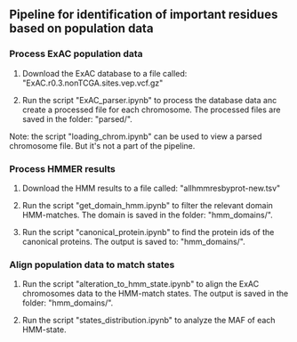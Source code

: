 ## Pipeline for identification of important residues based on population data


### Process ExAC population data
1. Download the ExAC database to a file called: "ExAC.r0.3.nonTCGA.sites.vep.vcf.gz"

2. Run the script "ExAC_parser.ipynb" to process the database data anc create a processed file for each chromosome.
The processed files are saved in the folder: "parsed/".

Note: the script "loading_chrom.ipynb" can be used to view a parsed chromosome file. But it's not a part of the pipeline.

### Process HMMER results
1. Download the HMM results to a file called: "allhmmresbyprot-new.tsv"

2. Run the script "get_domain_hmm.ipynb" to filter the relevant domain HMM-matches.
The domain is saved in the folder: "hmm_domains/".

3. Run the script "canonical_protein.ipynb" to find the protein ids of the canonical proteins.
The output is saved to: "hmm_domains/".

### Align population data to match states

1. Run the script "alteration_to_hmm_state.ipynb" to align the ExAC chromosomes data to the HMM-match states.
The output is saved in the folder: "hmm_domains/".

2. Run the script "states_distribution.ipynb" to analyze the MAF of each HMM-state.



